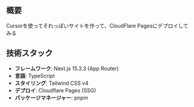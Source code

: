 ## 概要
Cursorを使ってそれっぽいサイトを作って、CloudFlare Pagesにデプロイしてみる

## 技術スタック
- **フレームワーク**: Next.js 15.3.3 (App Router)
- **言語**: TypeScript
- **スタイリング**: Tailwind CSS v4
- **デプロイ**: Cloudflare Pages (SSG)
- **パッケージマネージャー**: pnpm
